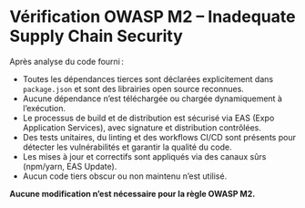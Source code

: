 # Vérification OWASP M2 – Inadequate Supply Chain Security

Après analyse du code fourni :

- Toutes les dépendances tierces sont déclarées explicitement dans `package.json` et sont des librairies open source reconnues.
- Aucune dépendance n’est téléchargée ou chargée dynamiquement à l’exécution.
- Le processus de build et de distribution est sécurisé via EAS (Expo Application Services), avec signature et distribution contrôlées.
- Des tests unitaires, du linting et des workflows CI/CD sont présents pour détecter les vulnérabilités et garantir la qualité du code.
- Les mises à jour et correctifs sont appliqués via des canaux sûrs (npm/yarn, EAS Update).
- Aucun code tiers obscur ou non maintenu n’est utilisé.

**Aucune modification n’est nécessaire pour la règle OWASP M2.**
